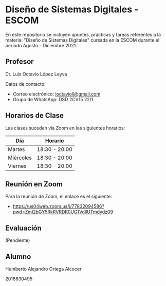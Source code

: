 # Diseño de Sistemas Digitales - ESCOM

En este repositorio se incluyen apuntes, prácticas y tareas referentes a la
materia: "Diseño de Sistemas Digitales" cursada en la ESCOM durante el
período Agosto - Diciembre 2021.

## Profesor

Dr. Luis Octavio López Leyva

Datos de contacto:

- Correo electrónico: loctavioll@gmail.com
- Grupo de WhatsApp: DSD 2CV15 22/1

## Horarios de Clase

Las clases suceden vía Zoom en los siguientes horarios:

|Día|Horario|
|---|---|
|Martes|18:30 - 20:00|
|Miércoles|18:30 - 20:00|
|Viernes|18:30 - 20:00|

## Reunión en Zoom

Para la reunión de Zoom, el enlace es el siguiente:

- https://us04web.zoom.us/j/77832094586?pwd=ZmI2bGY5RkRVRDR0UG1VdllUTmdydz09

## Evaluación

(Pendiente)

## Alumno

Humberto Alejandro Ortega Alcocer

2016630495

